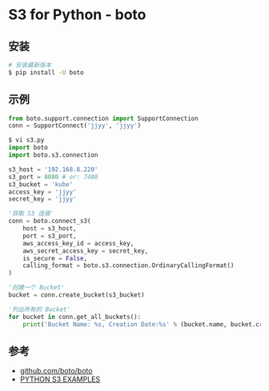 # S3 for Python - boto

## 安装

```bash
# 安装最新版本
$ pip install -U boto
```

## 示例

```python
from boto.support.connection import SupportConnection
conn = SupportConnect('jjyy', 'jjyy')
```

```python
$ vi s3.py
import boto
import boto.s3.connection

s3_host = '192.168.8.220'
s3_port = 8080 # or: 7480
s3_bucket = 'kube'
access_key = 'jjyy'
secret_key = 'jjyy'

'获取 S3 连接'
conn = boto.connect_s3(
    host = s3_host,
    port = s3_port,
    aws_access_key_id = access_key,
    aws_secret_access_key = secret_key,
    is_secure = False,
    calling_format = boto.s3.connection.OrdinaryCallingFormat()
)

'创建一个 Bucket'
bucket = conn.create_bucket(s3_bucket)

'列出所有的 Bucket'
for bucket in conn.get_all_buckets():
    print('Bucket Name: %s, Creation Date:%s' % (bucket.name, bucket.creation_date))
```

## 参考

* [github.com/boto/boto](https://github.com/boto/boto)
* [PYTHON S3 EXAMPLES](http://docs.ceph.com/docs/master/radosgw/s3/python/)
